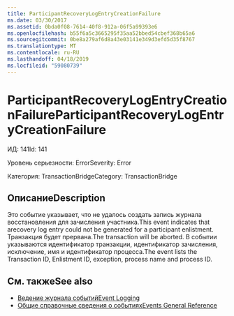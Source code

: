 ```yaml
---
title: ParticipantRecoveryLogEntryCreationFailure
ms.date: 03/30/2017
ms.assetid: 0bda0f08-7614-40f8-912a-06f5a99393e6
ms.openlocfilehash: b55f6a5c3665295f35aa52bbed54cbef368b65a6
ms.sourcegitcommit: 0be8a279af6d8a43e03141e349d3efd5d35f8767
ms.translationtype: MT
ms.contentlocale: ru-RU
ms.lasthandoff: 04/18/2019
ms.locfileid: "59080739"
---
```

# <a name="participantrecoverylogentrycreationfailure"></a><span data-ttu-id="6171b-102">ParticipantRecoveryLogEntryCreationFailure</span><span class="sxs-lookup"><span data-stu-id="6171b-102">ParticipantRecoveryLogEntryCreationFailure</span></span>
<span data-ttu-id="6171b-103">ИД: 141</span><span class="sxs-lookup"><span data-stu-id="6171b-103">Id: 141</span></span>  
  
 <span data-ttu-id="6171b-104">Уровень серьезности: Error</span><span class="sxs-lookup"><span data-stu-id="6171b-104">Severity: Error</span></span>  
  
 <span data-ttu-id="6171b-105">Категория: TransactionBridge</span><span class="sxs-lookup"><span data-stu-id="6171b-105">Category: TransactionBridge</span></span>  
  
## <a name="description"></a><span data-ttu-id="6171b-106">Описание</span><span class="sxs-lookup"><span data-stu-id="6171b-106">Description</span></span>  
 <span data-ttu-id="6171b-107">Это событие указывает, что не удалось создать запись журнала восстановления для зачисления участника.</span><span class="sxs-lookup"><span data-stu-id="6171b-107">This event indicates that arecovery log entry could not be generated for a participant enlistment.</span></span> <span data-ttu-id="6171b-108">Транзакция будет прервана.</span><span class="sxs-lookup"><span data-stu-id="6171b-108">The transaction will be aborted.</span></span> <span data-ttu-id="6171b-109">В событии указываются идентификатор транзакции, идентификатор зачисления, исключение, имя и идентификатор процесса.</span><span class="sxs-lookup"><span data-stu-id="6171b-109">The event lists the Transaction ID, Enlistment ID, exception, process name and process ID.</span></span>  
  
## <a name="see-also"></a><span data-ttu-id="6171b-110">См. также</span><span class="sxs-lookup"><span data-stu-id="6171b-110">See also</span></span>

- [<span data-ttu-id="6171b-111">Ведение журнала событий</span><span class="sxs-lookup"><span data-stu-id="6171b-111">Event Logging</span></span>](../../../../../docs/framework/wcf/diagnostics/event-logging/index.md)
- [<span data-ttu-id="6171b-112">Общие справочные сведения о событиях</span><span class="sxs-lookup"><span data-stu-id="6171b-112">Events General Reference</span></span>](../../../../../docs/framework/wcf/diagnostics/event-logging/events-general-reference.md)

